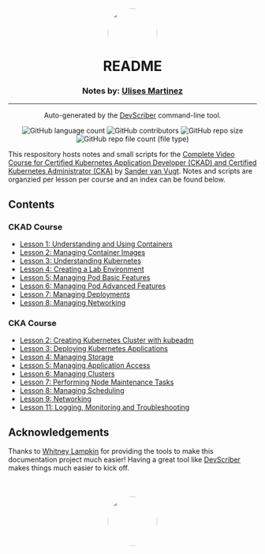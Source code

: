 <h1 align="center" style="border-bottom: none">
    <a href="https://github.com/mx-ulises/certification-prep-cka-ckad" target="_blank">
        <img alt="" src="https://github.com/mx-ulises/certification-prep-cka-ckad/blob/main/assets/notes-logo.png?raw=true" style="border-radius: 50%; height: 100px;">
    </a>
    <br>
    README
</h1>
<h3 align="center" style="border-bottom: none">
    Notes by: <a href="https://github.com/mx-ulises" target="_blank">Ulises Martinez</a>
</h3>
<hr />

<p align="center">
    Auto-generated by the <a href="https://github.com/WhitneyLampkin/devscriber" target="_blank">DevScriber</a> command-line tool.
</p>

<div align="center">

![GitHub language count](https://img.shields.io/github/languages/count/mx-ulises/certification-prep-cka-ckad?label=Languages)
![GitHub contributors](https://img.shields.io/github/contributors/mx-ulises/certification-prep-cka-ckad?label=Contributors&color=yellow)
![GitHub repo size](https://img.shields.io/github/repo-size/mx-ulises/certification-prep-cka-ckad?label=Repo%20Size&color=teal)
![GitHub repo file count (file type)](https://img.shields.io/github/directory-file-count/mx-ulises/certification-prep-cka-ckad?label=Files&color=purple)

</div>

This respository hosts notes and small scripts for the [Complete Video Course for Certified Kubernetes Application Developer (CKAD) and Certified Kubernetes Administrator (CKA)](https://learning.oreilly.com/videos/certified-kubernetes-ckad/9780138191368/) by [Sander van Vugt](https://github.com/sandervanvugt). Notes and scripts are organzied per lesson per course and an index can be found below.

## Contents

### CKAD Course
 - [Lesson 1: Understanding and Using Containers](ckad/lesson-1/README.md)
 - [Lesson 2: Managing Container Images](ckad/lesson-2/README.md)
 - [Lesson 3: Understanding Kubernetes](ckad/lesson-3/README.md)
 - [Lesson 4: Creating a Lab Environment](ckad/lesson-4/README.md)
 - [Lesson 5: Managing Pod Basic Features](ckad/lesson-5/README.md)
 - [Lesson 6: Managing Pod Advanced Features](ckad/lesson-6/README.md)
 - [Lesson 7: Managing Deployments](ckad/lesson-7/README.md)
 - [Lesson 8: Managing Networking](ckad/lesson-8/README.md)

### CKA Course
 - [Lesson 2: Creating Kubernetes Cluster with kubeadm](cka/lesson-2/README.md)
 - [Lesson 3: Deploying Kubernetes Applications](cka/lesson-3/README.md)
 - [Lesson 4: Managing Storage](cka/lesson-4/README.md)
 - [Lesson 5: Managing Application Access](cka/lesson-5/README.md)
 - [Lesson 6: Managing Clusters](cka/lesson-6/README.md)
 - [Lesson 7: Performing Node Maintenance Tasks](cka/lesson-7/README.md)
 - [Lesson 8: Managing Scheduling](cka/lesson-8/README.md)
 - [Lesson 9: Networking](cka/lesson-9/README.md)
 - [Lesson 11: Logging, Monitoring and Troubleshooting](cka/lesson-11/README.md)

## Acknowledgements

Thanks to [Whitney Lampkin](https://github.com/WhitneyLampkin/) for providing the tools to make this documentation project much easier! Having a great tool like [DevScriber](https://github.com/WhitneyLampkin/devscriber) makes things much easier to kick off.

<p align="center" style="border-bottom: none; margin-top: 50px;">
    <a href="https://github.com/mx-ulises/certification-prep-cka-ckad" target="_blank">
        <img alt="" src="https://github.com/mx-ulises/certification-prep-cka-ckad/blob/main/assets/notes-logo.png?raw=true" style="border-radius: 50%; height: 100px;">
    </a>
</p>
